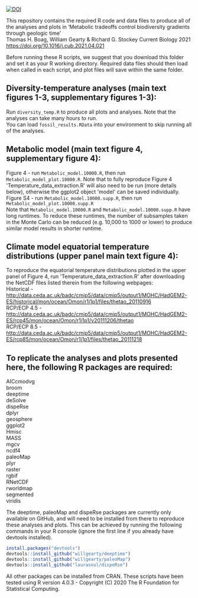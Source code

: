 [![DOI](https://zenodo.org/badge/317962786.svg)](https://zenodo.org/badge/latestdoi/317962786)

This repository contains the required R code and data files to produce all of the analyses and plots in ‘Metabolic tradeoffs control biodiversity gradients through geologic time’   
Thomas H. Boag, William Gearty & Richard G. Stockey
Current Biology 2021
https://doi.org/10.1016/j.cub.2021.04.021

  
Before running these R scripts, we suggest that you download this folder and set it as your R working directory. Required data files should then load when called in each script, and plot files will save within the same folder.  

## Diversity-temperature analyses (main text figures 1-3, supplementary figures 1-3):  
Run `diversity_temp.R` to produce all plots and analyses. Note that the analyses can take many hours to run.  
You can load `fossil_results.RData` into your environment to skip running all of the analyses.  

## Metabolic model (main text figure 4, supplementary figure 4):  
Figure 4 - run `Metabolic_model.10000.R`, then run `Metabolic_model_plot.10000.R`. Note that to fully reproduce Figure 4 'Temperature_data_extraction.R' will also need to be run (more details below), otherwise the ggplot2 object 'model' can be saved individually.  
Figure S4 - run `Metabolic_model.10000.supp.R`, then run `Metabolic_model_plot.10000.supp.R`  
Note that `Metabolic_model.10000.R` and `Metabolic_model.10000.supp.R` have long runtimes. To reduce these runtimes, the number of subsamples taken in the Monte Carlo can be reduced (e.g. 10,000 to 1000 or lower) to produce similar model results in shorter runtime. 

## Climate model equatorial temperature distributions (upper panel main text figure 4):  
To reproduce the equatorial temperature distributions plotted in the upper panel of Figure 4, run 'Temperature_data_extraction.R' after downloading the NetCDF files listed therein from the following webpages:  
Historical - http://data.ceda.ac.uk/badc/cmip5/data/cmip5/output1/MOHC/HadGEM2-ES/historical/mon/ocean/Omon/r1i1p1/files/thetao_20110916     
RCP/ECP 4.5 - http://data.ceda.ac.uk/badc/cmip5/data/cmip5/output1/MOHC/HadGEM2-ES/rcp45/mon/ocean/Omon/r1i1p1/v20111206/thetao     
RCP/ECP 8.5 - http://data.ceda.ac.uk/badc/cmip5/data/cmip5/output1/MOHC/HadGEM2-ES/rcp85/mon/ocean/Omon/r1i1p1/files/thetao_20111218      

## To replicate the analyses and plots presented here, the following R packages are required:  
AICcmodvg  
broom  
deeptime  
deSolve  
dispeRse  
dplyr  
geosphere   
ggplot2  
Hmisc  
MASS  
mgcv  
ncdf4  
paleoMap  
plyr  
raster  
rgbif  
RNetCDF  
rworldmap  
segmented  
viridis  

The deeptime, paleoMap and dispeRse packages are currently only available on GitHub, and will need to be installed from there to reproduce
these analyses and plots. This can be achieved by running the following commands in your R console (ignore the first line 
if you already have devtools installed).  
```r
install.packages("devtools")  
devtools::install_github("willgearty/deeptime")  
devtools::install_github("willgearty/paleoMap")  
devtools::install_github("laurasoul/dispeRse")  
```
  
  
All other packages can be installed from CRAN. These scripts have been tested using R version 4.0.3 - 
Copyright (C) 2020 The R Foundation for Statistical Computing.
